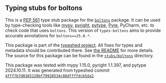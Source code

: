## Typing stubs for boltons

This is a [PEP 561](https://peps.python.org/pep-0561/)
type stub package for the [`boltons`](https://github.com/mahmoud/boltons) package.
It can be used by type-checking tools like
[mypy](https://github.com/python/mypy/),
[pyright](https://github.com/microsoft/pyright),
[pytype](https://github.com/google/pytype/),
[Pyre](https://pyre-check.org/),
PyCharm, etc. to check code that uses `boltons`. This version of
`types-boltons` aims to provide accurate annotations for
`boltons==25.0.*`.

This package is part of the [typeshed project](https://github.com/python/typeshed).
All fixes for types and metadata should be contributed there.
See [the README](https://github.com/python/typeshed/blob/main/README.md)
for more details. The source for this package can be found in the
[`stubs/boltons`](https://github.com/python/typeshed/tree/main/stubs/boltons)
directory.

This package was tested with
mypy 1.15.0,
pyright 1.1.397,
and pytype 2024.10.11.
It was generated from typeshed commit
[`4fff7b7d0165120bf79928534c88dffffdcb5da2`](https://github.com/python/typeshed/commit/4fff7b7d0165120bf79928534c88dffffdcb5da2).